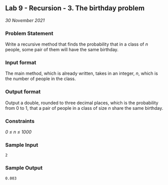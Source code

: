 ## Lab 9 - Recursion - 3. The birthday problem
*30 November 2021*

### Problem Statement
<!---Problem Statement here--->
Write a recursive method that finds the probability that in a class of *n* people, some pair of them will have the same birthday.

### Input format
<!---Input format here--->
The main method, which is already written, takes in an integer, *n*, which is the number of people in the class.

### Output format
<!---Output format here--->
Output a double, rounded to three decimal places, which is the probability from 0 to 1, that a pair of people in a class of size *n* share the same birthday.

### Constraints
*0 ≤ n ≤ 1000*

### Sample Input
```
2
```

### Sample Output
```
0.003
```
